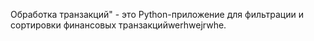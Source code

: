 Обработка транзакций" - это Python-приложение для фильтрации и сортировки финансовых транзакцийwerhwejrwhe.